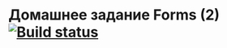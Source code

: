 # Домашнее задание Forms (2) [![Build status](https://ci.appveyor.com/api/projects/status/e0509elnfk7nbbf1?svg=true)](https://ci.appveyor.com/project/DjReactive/ahj-5-forms-2)
